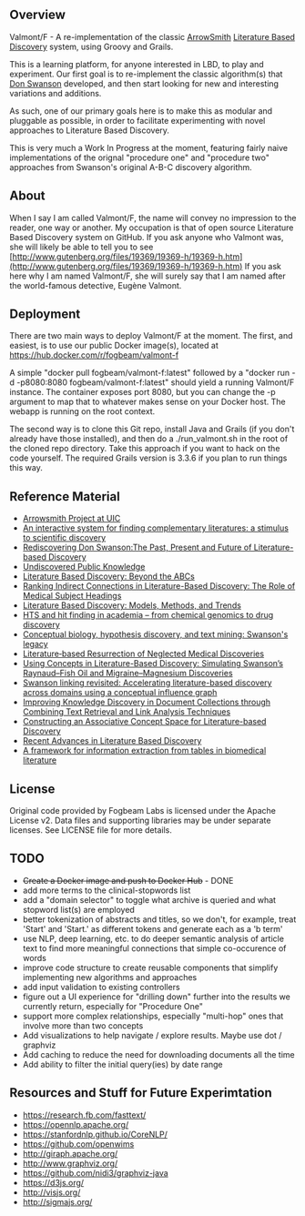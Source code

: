 ## Overview
Valmont/F - A re-implementation of the classic [ArrowSmith](http://arrowsmith.psych.uic.edu/arrowsmith_uic/) [Literature Based Discovery](https://en.wikipedia.org/wiki/Literature-based_discovery) system, using Groovy and Grails.

This is a learning platform, for anyone interested in LBD, to play and experiment.  Our
first goal is to re-implement the classic algorithm(s) that [Don Swanson](https://en.wikipedia.org/wiki/Don_R._Swanson) developed, and then start looking for new and interesting variations and additions.  

As such, one of our primary goals here is to make this as modular and pluggable as possible, in
order to facilitate experimenting with novel approaches to Literature Based Discovery.

This is very much a Work In Progress at the moment, featuring fairly naive implementations of the orignal "procedure one" and "procedure two" approaches from Swanson's original A-B-C discovery algorithm.

## About

When I say I am called Valmont/F, the name will convey no impression to the reader, one way or another. My occupation is that of open source Literature Based Discovery system on GitHub. If you ask anyone who Valmont was, she will likely be able to tell you to see [http://www.gutenberg.org/files/19369/19369-h/19369-h.htm](http://www.gutenberg.org/files/19369/19369-h/19369-h.htm) If you ask here why I am named Valmont/F, she will surely say that I am named after the world-famous detective, Eugène Valmont.

## Deployment

There are two main ways to deploy Valmont/F at the moment. The first, and easiest, is to use our public Docker image(s), located at https://hub.docker.com/r/fogbeam/valmont-f

A simple "docker pull fogbeam/valmont-f:latest" followed by a "docker run -d -p8080:8080 fogbeam/valmont-f:latest" should yield a running Valmont/F instance. The container exposes port 8080, but you can change the -p argument to map that to whatever makes sense on your Docker host. The webapp is running on the root context.

The second way is to clone this Git repo, install Java and Grails (if you don't already have those installed), and then do a ./run_valmont.sh in the root of the cloned repo directory. Take this approach if you want to hack on the code yourself. The required Grails version is 3.3.6 if you plan to run things this way.  


## Reference Material

* [Arrowsmith Project at UIC](http://arrowsmith.psych.uic.edu/arrowsmith_uic/index.html)
* [An interactive system for finding complementary
literatures: a stimulus to scientific discovery ](https://ac.els-cdn.com/S0004370297000088/1-s2.0-S0004370297000088-main.pdf?_tid=197fe0f1-d912-478b-8534-37fcd447e2dc&acdnat=1547877235_4976ac1be0fd0c7164e0f18bb3aaa8d7)
* [Rediscovering Don Swanson:The Past, Present and Future of Literature-based Discovery](https://content.sciendo.com/view/journals/jdis/2/4/article-p43.xml)
* [Undiscovered Public Knowledge](http://arrowsmith.psych.uic.edu/arrowsmith_uic/tutorial/swanson_libquart_1986.pdf)
* [Literature Based Discovery: Beyond the ABCs](http://arrowsmith.psych.uic.edu/arrowsmith_uic/tutorial/smalheiser_2012.pdf)
* [Ranking Indirect Connections in Literature-Based
Discovery: The Role of Medical Subject Headings](http://arrowsmith.psych.uic.edu/arrowsmith_uic/tutorial/swanson_jasist_2006.pdf)
* [Literature Based Discovery: Models, Methods, and Trends](https://ac.els-cdn.com/S1532046417301909/1-s2.0-S1532046417301909-main.pdf?_tid=edb0bfb1-90e6-4027-a817-8817c67298d1&acdnat=1547877280_bb234971c849f259006502cbcb033420)
* [HTS and hit finding in academia – from chemical genomics to drug discovery](https://ac.els-cdn.com/S1359644609003213/1-s2.0-S1359644609003213-main.pdf?_tid=a80b7bd4-7b78-4b53-9819-7005ce1fcbb3&acdnat=1547877295_518ab0fdecdff59ef493985ffeeb58ff)
* [Conceptual biology, hypothesis discovery, and text mining: Swanson's legacy](https://bio-diglib.biomedcentral.com/track/pdf/10.1186/1742-5581-3-2)
* [Literature‐based Resurrection of Neglected Medical Discoveries](https://journals.uic.edu/ojs/index.php/jbdc/article/view/3515/2953)
* [Using Concepts in Literature-Based Discovery: Simulating Swanson’s Raynaud–Fish Oil and Migraine–Magnesium Discoveries](http://faculty.washington.edu/wpratt/NLP/Weeber-JASIST.pdf)
* [Swanson linking revisited: Accelerating literature-based discovery across domains using a conceptual influence graph](https://pdfs.semanticscholar.org/1f6c/303718a69f0a74b8dd85ba5dfaf4df08e18d.pdf)
* [Improving Knowledge Discovery in Document Collections through Combining Text Retrieval and Link Analysis Techniques ](https://www.researchgate.net/profile/Wei_Jin28/publication/4324221_Improving_Knowledge_Discovery_in_Document_Collections_through_Combining_Text_Retrieval_and_Link_Analysis_Techniques/links/54d422250cf2970e4e62c744.pdf)
* [Constructing an Associative Concept Space for Literature-based Discovery](https://pdfs.semanticscholar.org/72ee/cdb92a5db396fc2927819b46d5a30bf91cf7.pdf)
* [Recent Advances in Literature Based Discovery](http://citeseerx.ist.psu.edu/viewdoc/download?doi=10.1.1.77.6842&rep=rep1&type=pdf)
* [A framework for information extraction from tables in biomedical literature](https://link.springer.com/article/10.1007/s10032-019-00317-0)

## License

Original code provided by Fogbeam Labs is licensed under the Apache License v2. Data files and supporting libraries may be under separate licenses. See LICENSE file for more details.

## TODO

* ~~Create a Docker image and push to Docker Hub~~  - DONE
* add more terms to the clinical-stopwords list
* add a "domain selector" to toggle what archive is queried and what stopword list(s) are employed
* better tokenization of abstracts and titles, so we don't, for example, treat 'Start' and 'Start.' as different tokens and generate each as a 'b term'
* use NLP, deep learning, etc. to do deeper semantic analysis of article text to find more meaningful connections that simple co-occurence of words
* improve code structure to create reusable components that simplify implementing new algorithms and approaches
* add input validation to existing controllers
* figure out a UI experience for "drilling down" further into the results we currently return, especially for "Procedure One"
* support more complex relationships, especially "multi-hop" ones that involve more than two concepts
* Add visualizations to help navigate / explore results. Maybe use dot / graphviz 
* Add caching to reduce the need for downloading documents all the time
* Add ability to filter the initial query(ies) by date range

## Resources and Stuff for Future Experimtation

* https://research.fb.com/fasttext/
* https://opennlp.apache.org/
* https://stanfordnlp.github.io/CoreNLP/
* https://github.com/openwims
* http://giraph.apache.org/
* http://www.graphviz.org/
* https://github.com/nidi3/graphviz-java
* https://d3js.org/
* http://visjs.org/
* http://sigmajs.org/
	
